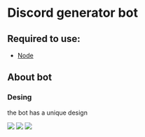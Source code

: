 # Discord generator bot
## Required to use:
- [Node](https://nodejs.org/en/blog/release/v14.19.0/)

## About bot

### Desing
the bot has a unique design

![](https://imgur.com/4RICUNY)
![](https://imgur.com/q911avz)
![](https://imgur.com/xqekks0)
